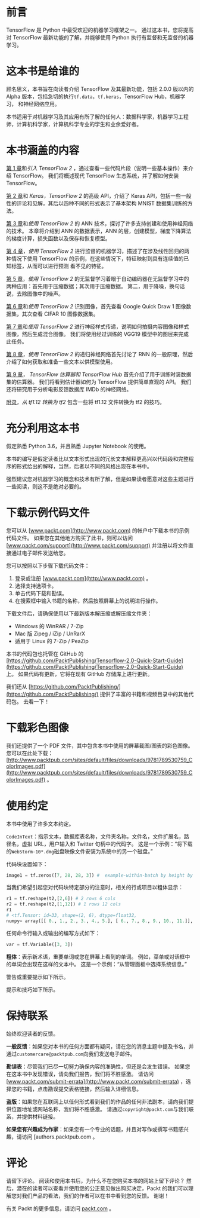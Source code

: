 # 前言

TensorFlow 是 Python 中最受欢迎的机器学习框架之一。 通过这本书，您将提高对 TensorFlow 最新功能的了解，并能够使用 Python 执行有监督和无监督的机器学习。

# 这本书是给谁的

顾名思义，本书旨在向读者介绍 TensorFlow 及其最新功能，包括 2.0.0 版以内的 Alpha 版本，包括急切的执行`tf.data`，`tf.keras`，TensorFlow Hub，机器学习， 和神经网络应用。

本书适用于对机器学习及其应用有所了解的任何人：数据科学家，机器学习工程师，计算机科学家，计算机科学专业的学生和业余爱好者。

# 本书涵盖的内容

[第 1 章](../Text/01.html)和*引入 TensorFlow 2* ，通过查看一些代码片段（说明一些基本操作）来介绍 TensorFlow。 我们将概述现代 TensorFlow 生态系统，并了解如何安装 TensorFlow。

[第 2 章](../Text/02.html)和 *Keras，TensorFlow 2* 的高级 API，介绍了 Keras API，包括一些一般性的评论和见解，其后以四种不同的形式表示了基本架构 MNIST 数据集训练的方法。

[第 3 章](../Text/03.html)和*使用 TensorFlow 2* 的 ANN 技术，探讨了许多支持创建和使用神经网络的技术。 本章将介绍到 ANN 的数据表示，ANN 的层，创建模型，梯度下降算法的梯度计算，损失函数以及保存和恢复模型。

[第 4 章](../Text/04.html)，*使用 TensorFlow 2* 进行监督的机器学习，描述了在涉及线性回归的两种情况下使用 TensorFlow 的示例，在这些情况下，特征映射到具有连续值的已知标签，从而可以进行预测 看不见的特征。

[第 5 章](../Text/05.html)，*使用 TensorFlow 2* 的无监督学习着眼于自动编码器在无监督学习中的两种应用：首先用于压缩数据；其次用于压缩数据。 第二，用于降噪，换句话说，去除图像中的噪声。

[第 6 章](../Text/06.html)和*使用 TensorFlow 2* 识别图像，首先查看 Google Quick Draw 1 图像数据集，其次查看 CIFAR 10 图像数据集。

[第 7 章](../Text/07.html)和*使用 TensorFlow 2* 进行神经样式传递，说明如何拍摄内容图像和样式图像，然后生成混合图像。 我们将使用经过训练的 VGG19 模型中的图层来完成此任务。

[第 8 章](../Text/08.html)，*使用 TensorFlow 2* 的递归神经网络首先讨论了 RNN 的一般原理，然后介绍了如何获取和准备一些文本以供模型使用。

[第 9 章](../Text/09.html)， *TensorFlow 估算器和 TensorFlow Hub* 首先介绍了用于训练时装数据集的估算器。 我们将看到估计器如何为 TensorFlow 提供简单直观的 API。 我们还将研究用于分析电影反馈数据库 IMDb 的神经网络。

[附录](../Text/10.html)，*从 tf1.12 转换为 tf2* 包含一些将 tf1.12 文件转换为 tf2 的技巧。

# 充分利用这本书

假定熟悉 Python 3.6，并且熟悉 Jupyter Notebook 的使用。

本书的编写是假定读者比以文本形式出现的冗长文本解释更高兴以代码段和完整程序的形式给出的解释，当然，后者以不同的风格出现在本书中。

强烈建议您对机器学习的概念和技术有所了解，但是如果读者愿意对这些主题进行一些阅读，则这不是绝对必要的。

# 下载示例代码文件

您可以从 [www.packt.com](http://www.packt.com) 的帐户中下载本书的示例代码文件。 如果您在其他地方购买了此书，则可以访问 [www.packt.com/support](http://www.packt.com/support) 并注册以将文件直接通过电子邮件发送给您。

您可以按照以下步骤下载代码文件：

1.  登录或注册 [www.packt.com](http://www.packt.com) 。
2.  选择支持选项卡。
3.  单击代码下载和勘误。
4.  在搜索框中输入书籍的名称，然后按照屏幕上的说明进行操作。

下载文件后，请确保使用以下最新版本解压缩或解压缩文件夹：

*   Windows 的 WinRAR / 7-Zip
*   Mac 版 Zipeg / iZip / UnRarX
*   适用于 Linux 的 7-Zip / PeaZip

本书的代码包也托管在 GitHub 的 [https://github.com/PacktPublishing/Tensorflow-2.0-Quick-Start-Guide](https://github.com/PacktPublishing/Tensorflow-2.0-Quick-Start-Guide) 上。 如果代码有更新，它将在现有 GitHub 存储库上进行更新。

我们还从 [https://github.com/PacktPublishing/](https://github.com/PacktPublishing/) 提供了丰富的书籍和视频目录中的其他代码包。 去看一下！

# 下载彩色图像

我们还提供了一个 PDF 文件，其中包含本书中使用的屏幕截图/图表的彩色图像。 您可以在此处下载： [http://www.packtpub.com/sites/default/files/downloads/9781789530759_ColorImages.pdf](http://www.packtpub.com/sites/default/files/downloads/9781789530759_ColorImages.pdf) 。

# 使用约定

本书中使用了许多文本约定。

`CodeInText`：指示文本，数据库表名称，文件夹名称，文件名，文件扩展名，路径名，虚拟 URL，用户输入和 Twitter 句柄中的代码字。 这是一个示例：“将下载的`WebStorm-10*.dmg`磁盘映像文件安装为系统中的另一个磁盘。”

代码块设置如下：

```py
image1 = tf.zeros([7, 28, 28, 3]) #  example-within-batch by height by width by color
```

当我们希望引起您对代码块特定部分的注意时，相关的行或项目以粗体显示：

```py
r1 = tf.reshape(t2,[2,6]) # 2 rows 6 cols
r2 = tf.reshape(t2,[1,12]) # 1 rows 12 cols
r1
# <tf.Tensor: id=33, shape=(2, 6), dtype=float32, 
numpy= array([[ 0., 1., 2., 3., 4., 5.], [ 6., 7., 8., 9., 10., 11.]], dtype=float32)>
```

任何命令行输入或输出的编写方式如下：

```py
var = tf.Variable([3, 3])
```

**粗体**：表示新术语，重要单词或您在屏幕上看到的单词。 例如，菜单或对话框中的单词会出现在这样的文本中。 这是一个示例：“从管理面板中选择系统信息。”

警告或重要提示如下所示。

提示和技巧如下所示。

# 保持联系

始终欢迎读者的反馈。

**一般反馈**：如果您对本书的任何方面都有疑问，请在您的消息主题中提及书名，并通过`customercare@packtpub.com`向我们发送电子邮件。

**勘误表**：尽管我们已尽一切努力确保内容的准确性，但还是会发生错误。 如果您在这本书中发现错误，请向我们报告，我们将不胜感激。 请访问 [www.packt.com/submit-errata](http://www.packt.com/submit-errata) ，选择您的书籍，点击勘误提交表格链接，然后输入详细信息。

**盗版**：如果您在互联网上以任何形式看到我们的作品的任何非法副本，请向我们提供位置地址或网站名称，我们将不胜感激。 请通过`copyright@packt.com`与我们联系，并提供材料链接。

**如果您有兴趣成为作家**：如果您有一个专业的话题，并且对写作或撰写书籍感兴趣，请访问 [authors.packtpub.com [](http://authors.packtpub.com/) 。

# 评论

请留下评论。 阅读和使用本书后，为什么不在您购买本书的网站上留下评论？ 然后，潜在的读者可以查看并使用您的公正意见做出购买决定，Packt 的我们可以理解您对我们产品的看法，我们的作者可以在书中看到您的反馈。 谢谢！

有关 Packt 的更多信息，请访问 [packt.com](http://www.packt.com/) 。